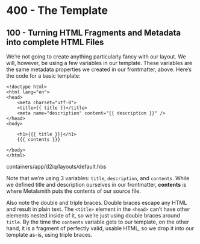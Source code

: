 # 400 - The Template

## 100 - Turning HTML Fragments and Metadata into complete HTML Files

We’re not going to create anything particularly fancy with our layout. We will, however, be using a few variables in our template. These variables are the same metadata properties we created in our frontmatter, above. Here’s the code for a basic template:

```
<!doctype html>
<html lang="en">
<head>
    <meta charset="utf-8">
    <title>{{ title }}</title>
    <meta name="description" content="{{ description }}" />
</head>
<body>

    <h1>{{{ title }}}</h1>
    {{{ contents }}}

</body>
</html>
```

containers/app/d2iq/layouts/default.hbs

Note that we’re using 3 variables: ```title```, ```description```, and ```contents```. While we defined title and description ourselves in our frontmatter, **contents** is where Metalsmith puts the contents of our source file.

Also note the double and triple braces. Double braces escape any HTML and result in plain text. The ```<title>``` element in the ```<head>``` can’t have other elements nested inside of it, so we’re just using double braces around ```title```. By the time the ```contents``` variable gets to our template, on the other hand, it is a fragment of perfectly valid, usable HTML, so we drop it into our template as-is, using triple braces.